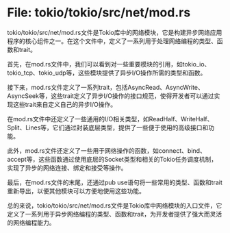 # File: tokio/tokio/src/net/mod.rs

tokio/tokio/src/net/mod.rs文件是Tokio库中的网络模块，它是构建异步网络应用程序的核心组件之一。在这个文件中，定义了一系列用于处理网络编程的类型、函数和trait。

首先，在mod.rs文件中，我们可以看到对一些重要模块的引用，如tokio_io、tokio_tcp、tokio_udp等，这些模块提供了异步I/O操作所需的类型和函数。

接下来，mod.rs文件定义了一系列trait，包括AsyncRead、AsyncWrite、AsyncSeek等，这些trait定义了异步I/O操作的接口规范，使得开发者可以通过实现这些trait来自定义自己的异步I/O操作。

在mod.rs文件中还定义了一些通用的I/O相关类型，如ReadHalf、WriteHalf、Split、Lines等，它们通过封装底层类型，提供了一些便于使用的高级接口和功能。

此外，mod.rs文件还定义了一些用于网络操作的函数，如connect、bind、accept等，这些函数通过使用底层的Socket类型和相关的Tokio任务调度机制，实现了异步的网络连接、绑定和接受等操作。

最后，在mod.rs文件的末尾，还通过pub use语句将一些常用的类型、函数和trait重新导出，以便其他模块可以方便地使用这些功能。

总的来说，tokio/tokio/src/net/mod.rs文件是Tokio库中网络模块的入口文件，它定义了一系列用于异步网络编程的类型、函数和trait，为开发者提供了强大而灵活的网络编程能力。

